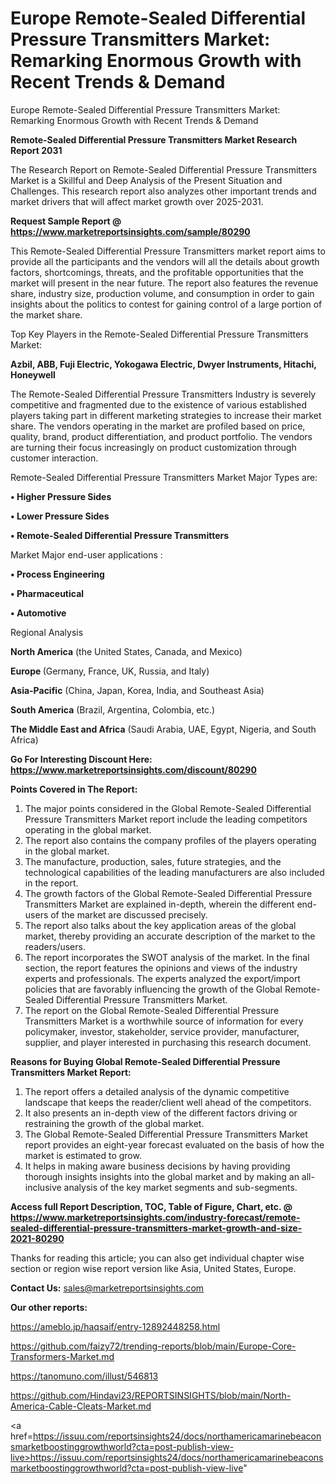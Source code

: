 # Europe Remote-Sealed Differential Pressure Transmitters Market: Remarking Enormous Growth with Recent Trends & Demand
Europe Remote-Sealed Differential Pressure Transmitters Market: Remarking Enormous Growth with Recent Trends & Demand

<strong>Remote-Sealed Differential Pressure Transmitters Market Research Report 2031</strong>

The Research Report on Remote-Sealed Differential Pressure Transmitters Market is a Skillful and Deep Analysis of the Present Situation and Challenges. This research report also analyzes other important trends and market drivers that will affect market growth over 2025-2031.

<strong>Request Sample Report @ <a href=https://www.marketreportsinsights.com/sample/80290>https://www.marketreportsinsights.com/sample/80290</a></strong>

This Remote-Sealed Differential Pressure Transmitters market report aims to provide all the participants and the vendors will all the details about growth factors, shortcomings, threats, and the profitable opportunities that the market will present in the near future. The report also features the revenue share, industry size, production volume, and consumption in order to gain insights about the politics to contest for gaining control of a large portion of the market share.

Top Key Players in the Remote-Sealed Differential Pressure Transmitters Market:

<strong>Azbil, ABB, Fuji Electric, Yokogawa Electric, Dwyer Instruments, Hitachi, Honeywell</strong>

The Remote-Sealed Differential Pressure Transmitters Industry is severely competitive and fragmented due to the existence of various established players taking part in different marketing strategies to increase their market share. The vendors operating in the market are profiled based on price, quality, brand, product differentiation, and product portfolio. The vendors are turning their focus increasingly on product customization through customer interaction.

Remote-Sealed Differential Pressure Transmitters Market Major Types are:

<strong>• Higher Pressure Sides

• Lower Pressure Sides

• Remote-Sealed Differential Pressure Transmitters</strong>

Market Major end-user applications :

<strong>• Process Engineering

• Pharmaceutical

• Automotive</strong>

Regional Analysis

</u><strong><b>North America</b></strong> (the United States, Canada, and Mexico)

<strong><b>Europe </b></strong>(Germany, France, UK, Russia, and Italy)

<strong><b>Asia-Pacific</b></strong> (China, Japan, Korea, India, and Southeast Asia)

<strong><b>South America</b></strong> (Brazil, Argentina, Colombia, etc.)

<strong><b>The Middle East and Africa</b></strong> (Saudi Arabia, UAE, Egypt, Nigeria, and South Africa)

<strong>Go For Interesting Discount Here: <a href=https://www.marketreportsinsights.com/discount/80290>https://www.marketreportsinsights.com/discount/80290</a></strong>

<strong>Points Covered in The Report:</strong>
<ol>
  <li>The major points considered in the Global Remote-Sealed Differential Pressure Transmitters Market report include the leading competitors operating in the global market.</li>
  <li>The report also contains the company profiles of the players operating in the global market.</li>
  <li>The manufacture, production, sales, future strategies, and the technological capabilities of the leading manufacturers are also included in the report.</li>
  <li>The growth factors of the Global Remote-Sealed Differential Pressure Transmitters Market are explained in-depth, wherein the different end-users of the market are discussed precisely.</li>
  <li>The report also talks about the key application areas of the global market, thereby providing an accurate description of the market to the readers/users.</li>
  <li>The report incorporates the SWOT analysis of the market. In the final section, the report features the opinions and views of the industry experts and professionals. The experts analyzed the export/import policies that are favorably influencing the growth of the Global Remote-Sealed Differential Pressure Transmitters Market.</li>
  <li>The report on the Global Remote-Sealed Differential Pressure Transmitters Market is a worthwhile source of information for every policymaker, investor, stakeholder, service provider, manufacturer, supplier, and player interested in purchasing this research document.</li>
</ol>
<strong>Reasons for Buying Global Remote-Sealed Differential Pressure Transmitters Market Report:</strong>

<ol>
  <li>The report offers a detailed analysis of the dynamic competitive landscape that keeps the reader/client well ahead of the competitors.</li>
  <li>It also presents an in-depth view of the different factors driving or restraining the growth of the global market.</li>
  <li>The Global Remote-Sealed Differential Pressure Transmitters Market report provides an eight-year forecast evaluated on the basis of how the market is estimated to grow.</li>
  <li>It helps in making aware business decisions by having providing thorough insights insights into the global market and by making an all-inclusive analysis of the key market segments and sub-segments.</li>
</ol>
<strong>Access full Report Description, TOC, Table of Figure, Chart, etc. @ <a href=https://www.marketreportsinsights.com/industry-forecast/remote-sealed-differential-pressure-transmitters-market-growth-and-size-2021-80290>https://www.marketreportsinsights.com/industry-forecast/remote-sealed-differential-pressure-transmitters-market-growth-and-size-2021-80290</a></strong>


Thanks for reading this article; you can also get individual chapter wise section or region wise report version like Asia, United States, Europe.

<strong>Contact Us:</strong>
sales@marketreportsinsights.com

<strong>Our other reports:</strong>

<a href=https://ameblo.jp/haqsaif/entry-12892448258.html>https://ameblo.jp/haqsaif/entry-12892448258.html</a>

<a href=https://github.com/faizy72/trending-reports/blob/main/Europe-Core-Transformers-Market.md>https://github.com/faizy72/trending-reports/blob/main/Europe-Core-Transformers-Market.md</a>

<a href=https://tanomuno.com/illust/546813>https://tanomuno.com/illust/546813</a>

<a href=https://github.com/Hindavi23/REPORTSINSIGHTS/blob/main/North-America-Cable-Cleats-Market.md>https://github.com/Hindavi23/REPORTSINSIGHTS/blob/main/North-America-Cable-Cleats-Market.md</a>

<a href=https://issuu.com/reportsinsights24/docs/northamericamarinebeaconsmarketboostinggrowthworld?cta=post-publish-view-live>https://issuu.com/reportsinsights24/docs/northamericamarinebeaconsmarketboostinggrowthworld?cta=post-publish-view-live</a>"
